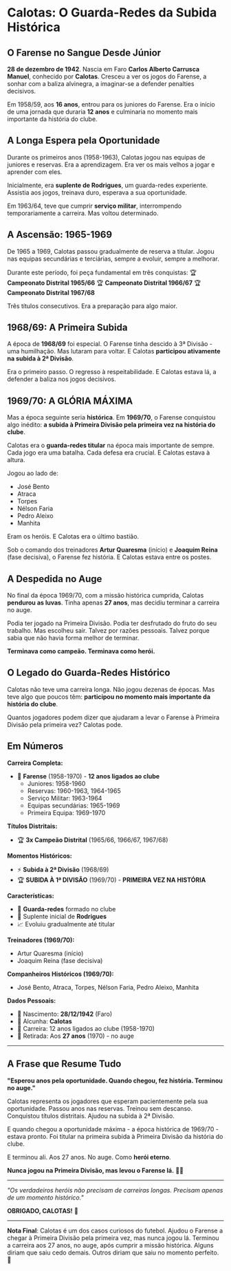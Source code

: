 # Calotas: O Guarda-Redes da Subida Histórica

## O Farense no Sangue Desde Júnior

**28 de dezembro de 1942**. Nascia em Faro **Carlos Alberto Carrusca Manuel**, conhecido por **Calotas**. Cresceu a ver os jogos do Farense, a sonhar com a baliza alvinegra, a imaginar-se a defender penalties decisivos.

Em 1958/59, aos **16 anos**, entrou para os juniores do Farense. Era o início de uma jornada que duraria **12 anos** e culminaria no momento mais importante da história do clube.

## A Longa Espera pela Oportunidade

Durante os primeiros anos (1958-1963), Calotas jogou nas equipas de juniores e reservas. Era a aprendizagem. Era ver os mais velhos a jogar e aprender com eles.

Inicialmente, era **suplente de Rodrigues**, um guarda-redes experiente. Assistia aos jogos, treinava duro, esperava a sua oportunidade.

Em 1963/64, teve que cumprir **serviço militar**, interrompendo temporariamente a carreira. Mas voltou determinado.

## A Ascensão: 1965-1969

De 1965 a 1969, Calotas passou gradualmente de reserva a titular. Jogou nas equipas secundárias e terciárias, sempre a evoluir, sempre a melhorar.

Durante este período, foi peça fundamental em três conquistas:
🏆 **Campeonato Distrital 1965/66**
🏆 **Campeonato Distrital 1966/67**
🏆 **Campeonato Distrital 1967/68**

Três títulos consecutivos. Era a preparação para algo maior.

## 1968/69: A Primeira Subida

A época de **1968/69** foi especial. O Farense tinha descido à 3ª Divisão - uma humilhação. Mas lutaram para voltar. E Calotas **participou ativamente na subida à 2ª Divisão**.

Era o primeiro passo. O regresso à respeitabilidade. E Calotas estava lá, a defender a baliza nos jogos decisivos.

## 1969/70: A GLÓRIA MÁXIMA

Mas a época seguinte seria **histórica**. Em **1969/70**, o Farense conquistou algo inédito: **a subida à Primeira Divisão pela primeira vez na história do clube**.

Calotas era o **guarda-redes titular** na época mais importante de sempre. Cada jogo era uma batalha. Cada defesa era crucial. E Calotas estava à altura.

Jogou ao lado de:
- José Bento
- Atraca
- Torpes
- Nélson Faria
- Pedro Aleixo
- Manhita

Eram os heróis. E Calotas era o último bastião.

Sob o comando dos treinadores **Artur Quaresma** (início) e **Joaquim Reina** (fase decisiva), o Farense fez história. E Calotas estava entre os postes.

## A Despedida no Auge

No final da época 1969/70, com a missão histórica cumprida, Calotas **pendurou as luvas**. Tinha apenas **27 anos**, mas decidiu terminar a carreira no auge.

Podia ter jogado na Primeira Divisão. Podia ter desfrutado do fruto do seu trabalho. Mas escolheu sair. Talvez por razões pessoais. Talvez porque sabia que não havia forma melhor de terminar.

**Terminava como campeão. Terminava como herói.**

## O Legado do Guarda-Redes Histórico

Calotas não teve uma carreira longa. Não jogou dezenas de épocas. Mas teve algo que poucos têm: **participou no momento mais importante da história do clube**.

Quantos jogadores podem dizer que ajudaram a levar o Farense à Primeira Divisão pela primeira vez? Calotas pode.

## Em Números

**Carreira Completa:**
- 🧤 **Farense** (1958-1970) - **12 anos ligados ao clube**
  - Juniores: 1958-1960
  - Reservas: 1960-1963, 1964-1965
  - Serviço Militar: 1963-1964
  - Equipas secundárias: 1965-1969
  - Primeira Equipa: 1969-1970

**Títulos Distritais:**
- 🏆 **3x Campeão Distrital** (1965/66, 1966/67, 1967/68)

**Momentos Históricos:**
- ⚡ **Subida à 2ª Divisão** (1968/69)
- 🏆 **SUBIDA À 1ª DIVISÃO** (1969/70) - **PRIMEIRA VEZ NA HISTÓRIA**

**Características:**
- 🧤 **Guarda-redes** formado no clube
- 💪 Suplente inicial de **Rodrigues**
- 📈 Evoluiu gradualmente até titular

**Treinadores (1969/70):**
- Artur Quaresma (início)
- Joaquim Reina (fase decisiva)

**Companheiros Históricos (1969/70):**
- José Bento, Atraca, Torpes, Nélson Faria, Pedro Aleixo, Manhita

**Dados Pessoais:**
- 📅 Nascimento: **28/12/1942** (Faro)
- 👤 Alcunha: **Calotas**
- 🏃 Carreira: 12 anos ligados ao clube (1958-1970)
- 🎂 Retirada: Aos **27 anos** (1970) - no auge

---

## A Frase que Resume Tudo

**"Esperou anos pela oportunidade. Quando chegou, fez história. Terminou no auge."**

Calotas representa os jogadores que esperam pacientemente pela sua oportunidade. Passou anos nas reservas. Treinou sem descanso. Conquistou títulos distritais. Ajudou na subida à 2ª Divisão.

E quando chegou a oportunidade máxima - a época histórica de 1969/70 - estava pronto. Foi titular na primeira subida à Primeira Divisão da história do clube.

E terminou ali. Aos 27 anos. No auge. Como **herói eterno**.

**Nunca jogou na Primeira Divisão, mas levou o Farense lá.** 🦁🧤

---

*"Os verdadeiros heróis não precisam de carreiras longas. Precisam apenas de um momento histórico."*

**OBRIGADO, CALOTAS!** 🙏

---

**Nota Final**: Calotas é um dos casos curiosos do futebol. Ajudou o Farense a chegar à Primeira Divisão pela primeira vez, mas nunca jogou lá. Terminou a carreira aos 27 anos, no auge, após cumprir a missão histórica. Alguns diriam que saiu cedo demais. Outros diriam que saiu no momento perfeito. 🦁
